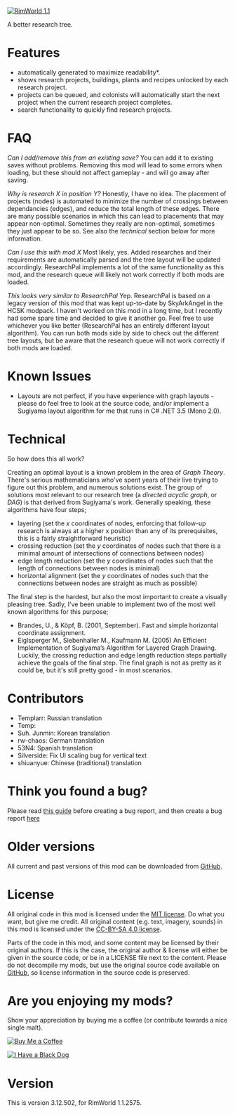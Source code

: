 [![RimWorld 1.1](https://img.shields.io/badge/RimWorld-1.1-brightgreen.svg)](http://rimworldgame.com/)

A better research tree.

# Features
 - automatically generated to maximize readability*. 
 - shows research projects, buildings, plants and recipes unlocked by each research project.
 - projects can be queued, and colonists will automatically start the next project when the current research project completes.
 - search functionality to quickly find research projects.

# FAQ
*Can I add/remove this from an existing save?*
You can add it to existing saves without problems. Removing this mod will lead to some errors when loading, but these should not affect gameplay - and will go away after saving.

*Why is research X in position Y?*
Honestly, I have no idea. The placement of projects (nodes) is automated to minimize the number of crossings between dependancies (edges), and reduce the total length of these edges. There are many possible scenarios in which this can lead to placements that may appear non-optimal. Sometimes they really are non-optimal, sometimes they just appear to be so. See also the *technical* section below for more information.

*Can I use this with mod X*
Most likely, yes. Added researches and their requirements are automatically parsed and the tree layout will be updated accordingly. ResearchPal implements a lot of the same functionality as this mod, and the research queue will likely not work correctly if both mods are loaded.

*This looks very similar to ResearchPal*
Yep. ResearchPal is based on a legacy version of this mod that was kept up-to-date by SkyArkAngel in the HCSK modpack. I haven't worked on this mod in a long time, but I recently had some spare time and decided to give it another go. Feel free to use whichever you like better (ResearchPal has an entirely different layout algorithm). You can run both mods side by side to check out the different tree layouts, but be aware that the research queue will not work correctly if both mods are loaded.

# Known Issues
 - Layouts are not perfect, if you have experience with graph layouts - please do feel free to look at the source code, and/or implement a Sugiyama layout algorithm for me that runs in C# .NET 3.5 (Mono 2.0).

# Technical
So how does this all work?

Creating an optimal layout is a known problem in the area of *Graph Theory*. There's serious mathematicians who've spent years of their live trying to figure out this problem, and numerous solutions exist. The group of solutions most relevant to our research tree (a *directed acyclic graph*, or *DAG*) is that derived from Sugiyama's work. Generally speaking, these algorithms have four steps;
 - layering (set the *x* coordinates of nodes, enforcing that follow-up research is always at a higher x position than any of its prerequisites, this is a fairly straightforward heuristic)
 - crossing reduction (set the *y* coordinates of nodes such that there is a minimal amount of intersections of connections between nodes)
 - edge length reduction (set the *y* coordinates of nodes such that the length of connections between nodes is minimal)
 - horizontal alignment (set the *y* coordinates of nodes such that the connections between nodes are straight as much as possible)

The final step is the hardest, but also the most important to create a visually pleasing tree. Sadly, I've been unable to implement two of the most well known algorithms for this purpose; 
 - Brandes, U., & Köpf, B. (2001, September). Fast and simple horizontal coordinate assignment.
 - Eiglsperger M., Siebenhaller M., Kaufmann M. (2005) An Efficient Implementation of Sugiyama’s Algorithm for Layered Graph Drawing.
Luckily, the crossing reduction and edge length reduction steps partially achieve the goals of the final step. The final graph is not as pretty as it could be, but it's still pretty good - in most scenarios. 



# Contributors
 - Templarr:	Russian translation
 - Temp:	
 - Suh. Junmin:	Korean translation
 - rw-chaos:	German translation
 - 53N4:	Spanish translation
 - Silverside:	Fix UI scaling bug for vertical text
 - shiuanyue:	Chinese (traditional) translation

# Think you found a bug? 
Please read [this guide](http://steamcommunity.com/sharedfiles/filedetails/?id=725234314) before creating a bug report,
 and then create a bug report [here](https://github.com/fluffy-mods/ResearchTree/issues)

# Older versions
All current and past versions of this mod can be downloaded from [GitHub](https://github.com/fluffy-mods/ResearchTree/releases).

# License
All original code in this mod is licensed under the [MIT license](https://opensource.org/licenses/MIT). Do what you want, but give me credit. 
All original content (e.g. text, imagery, sounds) in this mod is licensed under the [CC-BY-SA 4.0 license](http://creativecommons.org/licenses/by-sa/4.0/).

Parts of the code in this mod, and some content may be licensed by their original authors. If this is the case, the original author & license will either be given in the source code, or be in a LICENSE file next to the content. Please do not decompile my mods, but use the original source code available on [GitHub](https://github.com/fluffy-mods/ResearchTree/), so license information in the source code is preserved.

# Are you enjoying my mods?
Show your appreciation by buying me a coffee (or contribute towards a nice single malt).

[![Buy Me a Coffee](http://i.imgur.com/EjWiUwx.gif)](https://ko-fi.com/fluffymods)

[![I Have a Black Dog](https://i.ibb.co/ss59Rwy/New-Project-2.png)](https://www.youtube.com/watch?v=XiCrniLQGYc)

# Version
This is version 3.12.502, for RimWorld 1.1.2575.